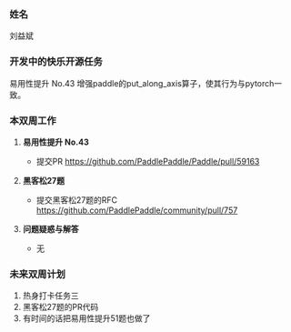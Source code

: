 ### 姓名

刘益斌

### 开发中的快乐开源任务

易用性提升 No.43 增强paddle的put_along_axis算子，使其行为与pytorch一致。

### 本双周工作

1. **易用性提升 No.43**

   - 提交PR https://github.com/PaddlePaddle/Paddle/pull/59163
   

2. **黑客松27题**

   - 提交黑客松27题的RFC https://github.com/PaddlePaddle/community/pull/757


3. **问题疑惑与解答**

   - 无


### 未来双周计划

1. 热身打卡任务三
2. 黑客松27题的PR代码
3. 有时间的话把易用性提升51题也做了
